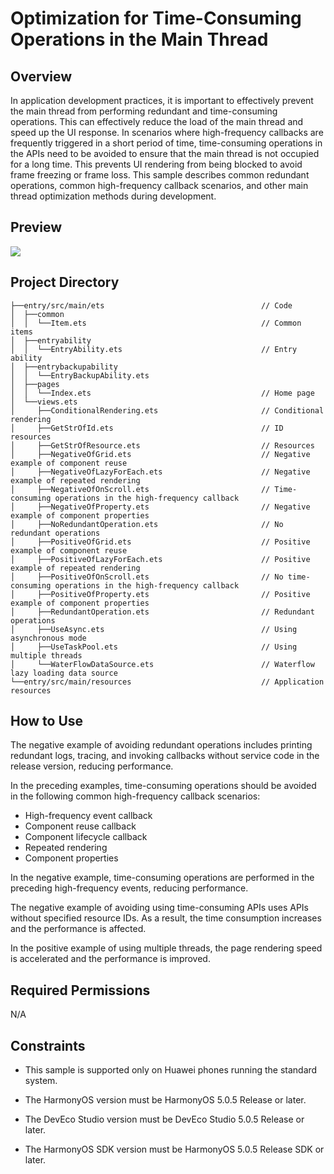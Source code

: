 # **Optimization for Time-Consuming Operations in the Main Thread**
## Overview
In application development practices, it is important to effectively prevent the main thread from performing redundant and time-consuming operations. This can effectively reduce the load of the main thread and speed up the UI response. In scenarios where high-frequency callbacks are frequently triggered in a short period of time, time-consuming operations in the APIs need to be avoided to ensure that the main thread is not occupied for a long time. This prevents UI rendering from being blocked to avoid frame freezing or frame loss.
This sample describes common redundant operations, common high-frequency callback scenarios, and other main thread optimization methods during development.

## Preview
![](screenshots/output-15_16_3.gif)
## Project Directory
``` 
├──entry/src/main/ets                                   // Code
│  ├──common
│  │  └──Item.ets                                       // Common items
│  ├──entryability
│  │  └──EntryAbility.ets                               // Entry ability
│  ├──entrybackupability
│  │  └──EntryBackupAbility.ets
│  ├──pages                              
│  │  └──Index.ets                                      // Home page
│  └──views.ets
│     ├──ConditionalRendering.ets                       // Conditional rendering
│     ├──GetStrOfId.ets                                 // ID resources
│     ├──GetStrOfResource.ets                           // Resources
│     ├──NegativeOfGrid.ets                             // Negative example of component reuse
│     ├──NegativeOfLazyForEach.ets                      // Negative example of repeated rendering
│     ├──NegativeOfOnScroll.ets                         // Time-consuming operations in the high-frequency callback
│     ├──NegativeOfProperty.ets                         // Negative example of component properties
│     ├──NoRedundantOperation.ets                       // No redundant operations
│     ├──PositiveOfGrid.ets                             // Positive example of component reuse
│     ├──PositiveOfLazyForEach.ets                      // Positive example of repeated rendering
│     ├──PositiveOfOnScroll.ets                         // No time-consuming operations in the high-frequency callback
│     ├──PositiveOfProperty.ets                         // Positive example of component properties
│     ├──RedundantOperation.ets                         // Redundant operations
│     ├──UseAsync.ets                                   // Using asynchronous mode
│     ├──UseTaskPool.ets                                // Using multiple threads
│     └──WaterFlowDataSource.ets                        // Waterflow lazy loading data source
└──entry/src/main/resources                             // Application resources
``` 
## How to Use
The negative example of avoiding redundant operations includes printing redundant logs, tracing, and invoking callbacks without service code in the release version, reducing performance.

In the preceding examples, time-consuming operations should be avoided in the following common high-frequency callback scenarios:
* High-frequency event callback
* Component reuse callback
* Component lifecycle callback
* Repeated rendering
* Component properties

In the negative example, time-consuming operations are performed in the preceding high-frequency events, reducing performance.

The negative example of avoiding using time-consuming APIs uses APIs without specified resource IDs. As a result, the time consumption increases and the performance is affected.

In the positive example of using multiple threads, the page rendering speed is accelerated and the performance is improved.
## Required Permissions
N/A

## Constraints
* This sample is supported only on Huawei phones running the standard system.

* The HarmonyOS version must be HarmonyOS 5.0.5 Release or later.

* The DevEco Studio version must be DevEco Studio 5.0.5 Release or later.

* The HarmonyOS SDK version must be HarmonyOS 5.0.5 Release SDK or later.
